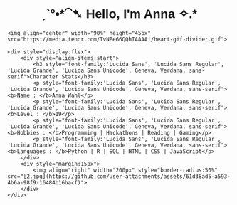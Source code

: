 <html>
    <h1 align="center" style="font-family:'Lucida Sans', 'Lucida Sans Regular', 'Lucida Grande', 'Lucida Sans Unicode', Geneva, Verdana, sans-serif">ˏˋ°•*⁀➷ Hello, I'm Anna ✧.*</h1>

    <img align="center" width="90%" height="45px" src="https://media.tenor.com/TvNPe66QQhIAAAAi/heart-gif-divider.gif">

    <div style="display:flex">
        <div style="align-items:start">
            <h3 style="font-family:'Lucida Sans', 'Lucida Sans Regular', 'Lucida Grande', 'Lucida Sans Unicode', Geneva, Verdana, sans-serif">Character Stats</h3>
            <p style="font-family:'Lucida Sans', 'Lucida Sans Regular', 'Lucida Grande', 'Lucida Sans Unicode', Geneva, Verdana, sans-serif"><b>Name : </b>Anna Wahl</p>
            <p style="font-family:'Lucida Sans', 'Lucida Sans Regular', 'Lucida Grande', 'Lucida Sans Unicode', Geneva, Verdana, sans-serif"><b>Level : </b>19</p>
            <p style="font-family:'Lucida Sans', 'Lucida Sans Regular', 'Lucida Grande', 'Lucida Sans Unicode', Geneva, Verdana, sans-serif"><b>Hobbies : </b>Programming | Hackathons | Reading | Gaming</p>
            <p style="font-family:'Lucida Sans', 'Lucida Sans Regular', 'Lucida Grande', 'Lucida Sans Unicode', Geneva, Verdana, sans-serif"><b>Languages : </b>Python | R | SQL | HTML | CSS | JavaScript</p>
        </div>
        <div style="margin:15px">
            <img align="right" width="200px" style="border-radius:50%" src="[2.jpg](https://github.com/user-attachments/assets/61d38ad5-a593-4b6a-98f9-16484b16bacf)">
        </div>
    </div>
</html>
